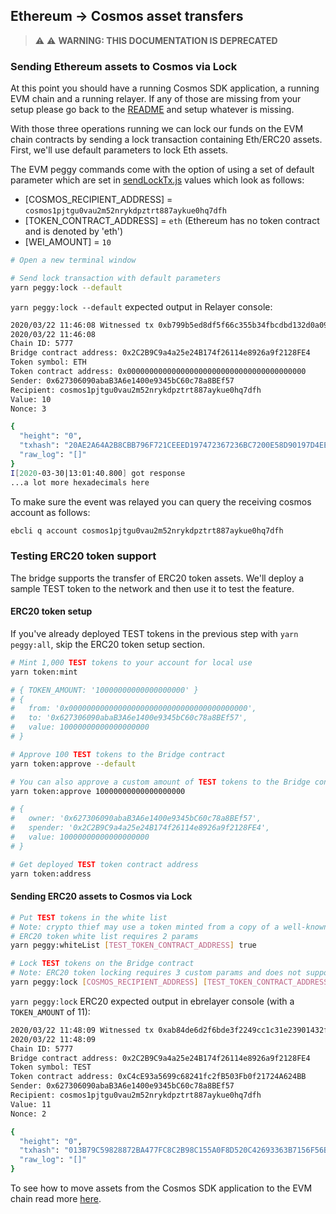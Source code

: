 ## Ethereum -> Cosmos asset transfers
> :warning: :warning: **WARNING: THIS DOCUMENTATION IS DEPRECATED**

### Sending Ethereum assets to Cosmos via Lock

At this point you should have a running Cosmos SDK application, a running EVM chain and a running relayer. If any of those are missing from your setup please go back to the [README](../README.md) and setup whatever is missing.

With those three operations running we can lock our funds on the EVM chain contracts by sending a lock transaction containing Eth/ERC20 assets. First, we'll use default parameters to lock Eth assets.  

The EVM peggy commands come with the option of using a set of default parameter which are set in [sendLockTx.js](../testnet-contracts/scripts/sendLockTx.js) values which look as follows:

- [COSMOS_RECIPIENT_ADDRESS] = `cosmos1pjtgu0vau2m52nrykdpztrt887aykue0hq7dfh`
- [TOKEN_CONTRACT_ADDRESS] = `eth` (Ethereum has no token contract and is denoted by 'eth')
- [WEI_AMOUNT] = `10`

```bash
# Open a new terminal window

# Send lock transaction with default parameters
yarn peggy:lock --default
```

`yarn peggy:lock --default` expected output in Relayer console:

```bash
2020/03/22 11:46:08 Witnessed tx 0xb799b5ed8df5f66c355b34fbcdbd132d0a0927c320c9b9c5ff7ea058ca55033c on block 16
2020/03/22 11:46:08 
Chain ID: 5777
Bridge contract address: 0x2C2B9C9a4a25e24B174f26114e8926a9f2128FE4
Token symbol: ETH
Token contract address: 0x0000000000000000000000000000000000000000
Sender: 0x627306090abaB3A6e1400e9345bC60c78a8BEf57
Recipient: cosmos1pjtgu0vau2m52nrykdpztrt887aykue0hq7dfh
Value: 10
Nonce: 3

{
  "height": "0",
  "txhash": "20AE2A64A2B8CBB796F721CEEED197472367236BC7200E58D90197D4EEF21455",
  "raw_log": "[]"
}
I[2020-03-30|13:01:40.800] got response                                 id=0 result=7B0A20202020...
...a lot more hexadecimals here
```

To make sure the event was relayed you can query the receiving cosmos account as follows:

```sh
ebcli q account cosmos1pjtgu0vau2m52nrykdpztrt887aykue0hq7dfh
```

### Testing ERC20 token support

The bridge supports the transfer of ERC20 token assets. We'll deploy a sample TEST token to the network and then use it to test the feature.

#### ERC20 token setup

If you've already deployed TEST tokens in the previous step with `yarn peggy:all`, skip the ERC20 token setup section.

```bash
# Mint 1,000 TEST tokens to your account for local use
yarn token:mint

# { TOKEN_AMOUNT: '10000000000000000000' }
# {
#   from: '0x0000000000000000000000000000000000000000',
#   to: '0x627306090abaB3A6e1400e9345bC60c78a8BEf57',
#   value: 10000000000000000000
# }

# Approve 100 TEST tokens to the Bridge contract
yarn token:approve --default

# You can also approve a custom amount of TEST tokens to the Bridge contract:
yarn token:approve 10000000000000000000

# {
#   owner: '0x627306090abaB3A6e1400e9345bC60c78a8BEf57',
#   spender: '0x2C2B9C9a4a25e24B174f26114e8926a9f2128FE4',
#   value: 10000000000000000000
# }

# Get deployed TEST token contract address
yarn token:address
```

#### Sending ERC20 assets to Cosmos via Lock
```bash
# Put TEST tokens in the white list
# Note: crypto thief may use a token minted from a copy of a well-known Ethereum smart contract, so must white list to avoid it.
# ERC20 token white list requires 2 params
yarn peggy:whiteList [TEST_TOKEN_CONTRACT_ADDRESS] true
```

```bash
# Lock TEST tokens on the Bridge contract
# Note: ERC20 token locking requires 3 custom params and does not support the --default flag
yarn peggy:lock [COSMOS_RECIPIENT_ADDRESS] [TEST_TOKEN_CONTRACT_ADDRESS] [TOKEN_AMOUNT]
```

`yarn peggy:lock` ERC20 expected output in ebrelayer console (with a `TOKEN_AMOUNT` of 11):

```bash
2020/03/22 11:48:09 Witnessed tx 0xab84de6d2f6bde3f2249cc1c31e23901432fa75b83a5b5b52c19e99479a797f1 on block 28
2020/03/22 11:48:09 
Chain ID: 5777
Bridge contract address: 0x2C2B9C9a4a25e24B174f26114e8926a9f2128FE4
Token symbol: TEST
Token contract address: 0xC4cE93a5699c68241fc2fB503Fb0f21724A624BB
Sender: 0x627306090abaB3A6e1400e9345bC60c78a8BEf57
Recipient: cosmos1pjtgu0vau2m52nrykdpztrt887aykue0hq7dfh
Value: 11
Nonce: 2

{
  "height": "0",
  "txhash": "013B79C59828872BA477FC8C2B98C155A0F8D520C42693363B7156F56B6C0A32",
  "raw_log": "[]"
}
```

To see how to move assets from the Cosmos SDK application to the EVM chain read more [here](./cosmos-to-ethereum.md).
